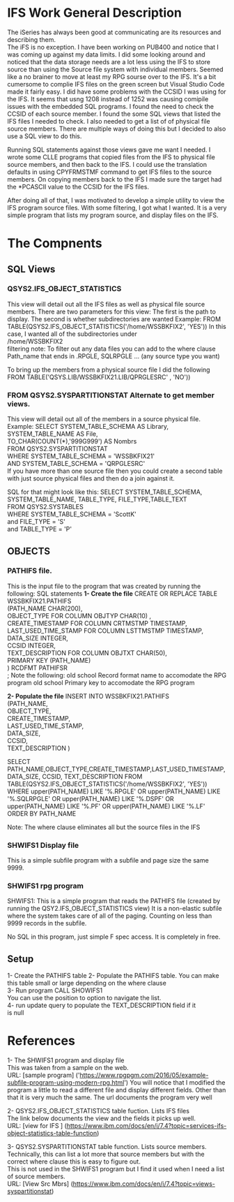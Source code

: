 # IFS Work General Description
The iSeries has always been good at communicating are its resources and describing them.  
The iFS is no exception. I have been working on PUB400 and notice that I was coming up 
against my data limits.  I did some looking around and noticed that the data storage needs 
are a lot less using the IFS to store source than using the Source file system with 
individual members. Seemed like a no brainer to move at least my RPG sourse over to the IFS. 
It's a bit cumersome to complie IFS files on the green screen but Visual Studio Code made it 
fairly easy. I did have some problems with the CCSID I was using for the IFS. It seems that 
usng 1208 instead of 1252 was causing comipile issues with the embedded SQL programs.  I found 
the need to check the CCSID of each source member. I found the some SQL views that listed 
the IFS files I needed to check. I also needed to get a list of of physical file source members. 
There are multiple ways of doing this but I decided to also use a SQL view to do this.  

Running SQL statements against those views gave me want I needed. I wrote some CLLE programs that copied files from the IFS to 
physical file source members, and then back to the IFS. I could use the translation defaults in using CPYFRMSTMF command to get
IFS files to the source members. On copying members back to the IFS I made sure the target had the *PCASCII value to the CCSID for the 
IFS files.  

After doing all of that, I was motivated to develop a simple utility to view the IFS program source files. With some filtering, I got 
what I wanted. It is a very simple program that lists my program source, and display files on the IFS.  

# The Compnents 

## SQL Views 
### QSYS2.IFS_OBJECT_STATISTICS
This view will detail out all the IFS files as well as physical file source members. There are two parameters for this view: The first is the path to display. The second is whether subdirectories are wanted 
 Example:  FROM TABLE(QSYS2.IFS_OBJECT_STATISTICS('/home/WSSBKFIX2', 'YES')) In this case, I wanted all of the subdirectories under   
 /home/WSSBKFIX2  
filtering note: To filter out any data files you can add to the where clause Path_name that ends in .RPGLE, SQLRPGLE ... (any source type you want) 

 
 To bring up the members from a physical source file I did the following 
     FROM TABLE('QSYS.LIB/WSSBKFIX21.LIB/QPRGLESRC' , 'NO'))  

### FROM QSYS2.SYSPARTITIONSTAT Alternate to get member views. 
This view will detail out all of the members in a source physical file.  
Example:  SELECT SYSTEM_TABLE_SCHEMA  AS Library,  
        SYSTEM_TABLE_NAME AS File,  
        TO_CHAR(COUNT(*),'999G999') AS Nombrs  
    FROM QSYS2.SYSPARTITIONSTAT  
   WHERE SYSTEM_TABLE_SCHEMA = 'WSSBKFIX21'  
    AND  SYSTEM_TABLE_SCHEMA = 'QRPGLESRC'  
If you have more than one source file then you could create a second table 
with just source physical files and then do a join against it.  

SQL for that might look like this: 
SELECT SYSTEM_TABLE_SCHEMA, SYSTEM_TABLE_NAME, TABLE_TYPE, FILE_TYPE,TABLE_TEXT  
FROM QSYS2.SYSTABLES  
WHERE SYSTEM_TABLE_SCHEMA = 'ScottK'  
 and   FILE_TYPE = 'S'  
 and  TABLE_TYPE = 'P'  
    
## OBJECTS 
### PATHIFS file.  
This is the input file to the program that was created by running the following: SQL statements 
**1- Create the file** 
CREATE OR REPLACE TABLE WSSBKFIX21.PATHIFS  
(PATH_NAME   CHAR(200),  
 OBJECT_TYPE FOR COLUMN OBJTYP CHAR(10) ,  
 CREATE_TIMESTAMP FOR COLUMN CRTMSTMP TIMESTAMP,  
 LAST_USED_TIME_STAMP FOR COLUMN LSTTMSTMP TIMESTAMP,  
 DATA_SIZE INTEGER,  
 CCSID INTEGER,  
  TEXT_DESCRIPTION FOR COLUMN OBJTXT CHAR(50),  
 PRIMARY KEY (PATH_NAME)  
 ) RCDFMT PATHIFSR  
;
Note the following: 
old school Record format name to accomodate the RPG program 
old school Primary key to accomodate the RPG program 

**2- Populate the file** 
INSERT INTO WSSBKFIX21.PATHIFS  
(PATH_NAME,  
 OBJECT_TYPE,  
 CREATE_TIMESTAMP,  
 LAST_USED_TIME_STAMP,   
 DATA_SIZE,  
 CCSID,  
 TEXT_DESCRIPTION )  
 
SELECT PATH_NAME,OBJECT_TYPE,CREATE_TIMESTAMP,LAST_USED_TIMESTAMP,
       DATA_SIZE, CCSID, TEXT_DESCRIPTION 
FROM TABLE(QSYS2.IFS_OBJECT_STATISTICS('/home/WSSBKFIX2', 'YES'))
WHERE 
upper(PATH_NAME) 
LIKE '%.RPGLE' 
OR 
upper(PATH_NAME) 
LIKE '%.SQLRPGLE'
OR
upper(PATH_NAME) LIKE '%.DSPF'
OR 
upper(PATH_NAME) LIKE '%.PF'
OR 
upper(PATH_NAME) LIKE '%.LF'     
ORDER BY PATH_NAME

Note: 
The where clause eliminates all but the source files in the IFS

### SHWIFS1  Display file 
This is a simple subfile program with a subfile and page size the same 9999. 

### SHWIFS1 rpg program 
SHWIFS1: This is a simple program that reads the PATHIFS file (created by running the QSY2.IFS_OBJECT_STATISTICS view) It is a non-elastic subfile 
where the system takes care of all of the paging.  Counting on less than 9999 records in the subfile.  

No SQL in this program, just simple F spec access.  It is completely in free.  

## Setup 
1- Create the PATHIFS table 
2- Populate the PATHIFS table. You can make this table small or large depending on the where clause  
3- Run program CALL SHOWIFS1    
   You can use the position to option to navigate the list.   
4- run update query to populate the TEXT_DESCRIPTION field if it   
   is null  

# References 
1- The SHWIFS1 program and display file  
This was taken from a sample on the web.  
URL:  [sample program] ('https://www.rpgpgm.com/2016/05/example-subfile-program-using-modern-rpg.html')
You will notice that I modified the program a little to read a different file and display different fields. Other than that it is very much the same. The url documents the program very well 

2- QSYS2.IFS_OBJECT_STATISTICS table fuction. Lists IFS files  
The link below documents the view and the fields it picks up well.  
URL: [view for IFS ] (https://www.ibm.com/docs/en/i/7.4?topic=services-ifs-object-statistics-table-function)  

3- QSYS2.SYSPARTITIONSTAT table function. Lists source members.  
Technically, this can list a lot more that source members but with the correct where clause this is easy to figure out.  
This is not used in the SHWIFS1 program but I find it used when I need a list of source members.  
URL: [View Src Mbrs] (https://www.ibm.com/docs/en/i/7.4?topic=views-syspartitionstat)   

